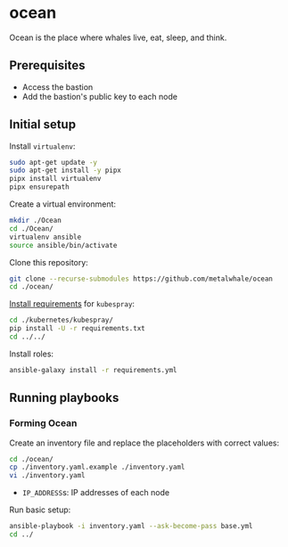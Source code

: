 # ocean
Ocean is the place where whales live, eat, sleep, and think.

## Prerequisites
- Access the bastion
- Add the bastion's public key to each node

## Initial setup
Install `virtualenv`:
```bash
sudo apt-get update -y
sudo apt-get install -y pipx
pipx install virtualenv
pipx ensurepath
```

Create a virtual environment:
```bash
mkdir ./Ocean
cd ./Ocean/
virtualenv ansible
source ansible/bin/activate
```

Clone this repository:
```bash
git clone --recurse-submodules https://github.com/metalwhale/ocean
cd ./ocean/
```

[Install requirements](https://github.com/kubernetes-sigs/kubespray/blob/v2.26.0/docs/ansible/ansible.md#installing-ansible) for `kubespray`:
```bash
cd ./kubernetes/kubespray/
pip install -U -r requirements.txt
cd ../../
```

Install roles:
```bash
ansible-galaxy install -r requirements.yml
```

## Running playbooks
### Forming Ocean
Create an inventory file and replace the placeholders with correct values:
```bash
cd ./ocean/
cp ./inventory.yaml.example ./inventory.yaml
vi ./inventory.yaml
```
- `IP_ADDRESS`s: IP addresses of each node

Run basic setup:
```bash
ansible-playbook -i inventory.yaml --ask-become-pass base.yml
cd ../
```
